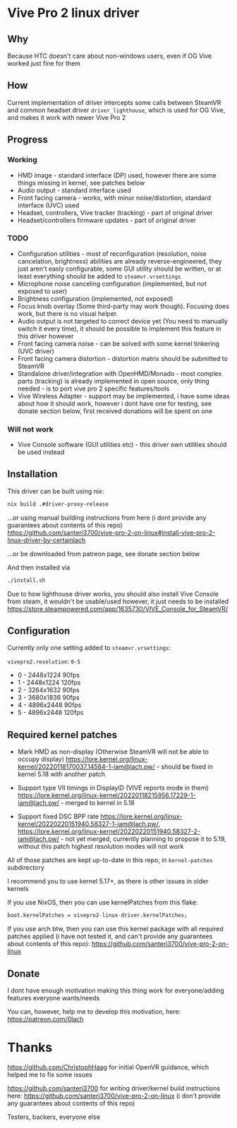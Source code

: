 # Vive Pro 2 linux driver

## Why

Because HTC doesn't care about non-windows users, even if OG Vive worked just fine for them

## How

Current implementation of driver intercepts some calls between SteamVR and common headset driver `driver_lighthouse`, which is used for OG Vive, and makes it work with newer Vive Pro 2

## Progress

### Working

- HMD image - standard interface (DP) used, however there are some things missing in kernel, see patches below
- Audio output - standard interface used
- Front facing camera - works, with minor noise/distortion, standard interface (UVC) used
- Headset, controllers, Vive tracker (tracking) - part of original driver
- Headset/controllers firmware updates - part of original driver

### TODO

- Configuration utilities - most of reconfiguration (resolution, noise cancelation, brightness) abilities are already reverse-engineered, they just aren't easly configurable, some GUI utility should be written, or at least everything should be added to `steamvr.vrsettings`
- Microphone noise canceling configuration (implemented, but not exposed to user)
- Brightness configuration (implemented, not exposed)
- Focus knob overlay (Some third-party may work though). Focusing does work, but there is no visual helper.
- Audio output is not targeted to correct device yet (You need to manually switch it every time), it should be possible to implement this feature in this driver however
- Front facing camera noise - can be solved with some kernel tinkering (UVC driver)
- Front facing camera distortion - distortion matrix should be submitted to SteamVR
- Standalone driver/integration with OpenHMD/Monado - most complex parts (tracking) is already implemented in open source, only thing needed - is to port vive pro 2 specific features/tools
- Vive Wireless Adapter - support may be implemented, i have some ideas about how it should work, however i dont have one for testing, see donate section below, first received donations will be spent on one

### Will not work

- Vive Console software (GUI utilities etc) - this driver own utilities should be used instead


## Installation

This driver can be built using nix:

```sh
nix build .#driver-proxy-release
```

...or using manual building instructions from here (i dont provide any guarantees about contents of this repo) https://github.com/santeri3700/vive-pro-2-on-linux#install-vive-pro-2-linux-driver-by-certainlach

...or be downloaded from patreon page, see donate section below

And then installed via

```sh
./install.sh
```

Due to how lighthouse driver works, you should also install Vive Console from steam, it wouldn't be usable/used however, it just needs to be installed
https://store.steampowered.com/app/1635730/VIVE_Console_for_SteamVR/

## Configuration

Currently only one setting added to `steamvr.vrsettings`:

`vivepro2.resolution`: `0-5`

- 0 - 2448x1224 90fps
- 1 - 2448x1224 120fps
- 2 - 3264x1632 90fps
- 3 - 3680x1836 90fps
- 4 - 4896x2448 90fps
- 5 - 4896x2448 120fps

## Required kernel patches

- Mark HMD as non-display (Otherwise SteamVR will not be able to occupy display) https://lore.kernel.org/linux-kernel/20220118170037.14584-1-iam@lach.pw/ - should be fixed in kernel 5.18 with another patch

- Support type VII timings in DisplayID (VIVE reports mode in them) https://lore.kernel.org/linux-kernel/20220118215956.17229-1-iam@lach.pw/ - merged to kernel in 5.18

- Support fixed DSC BPP rate https://lore.kernel.org/linux-kernel/20220220151940.58327-1-iam@lach.pw/, https://lore.kernel.org/linux-kernel/20220220151940.58327-2-iam@lach.pw/ - not yet merged, currently planning to propose it to 5.19, without this patch highest resolution modes will not work

All of those patches are kept up-to-date in this repo, in `kernel-patches` subdirectory

I recommend you to use kernel 5.17+, as there is other issues in older kernels

If you use NixOS, then you can use kernelPatches from this flake:
```nix
boot.kernelPatches = vivepro2-linux-driver.kernelPatches;
```

If you use arch btw, then you can use this kernel package with all required patches applied (i have not tested it, and can't provide any guarantees about contents of this repo): https://github.com/santeri3700/vive-pro-2-on-linux

## Donate

I dont have enough motivation making this thing work for everyone/adding features everyone wants/needs

You can, however, help me to develop this motivation, here: https://patreon.com/0lach

# Thanks

https://github.com/ChristophHaag for initial OpenVR guidance, which helped me to fix some issues

https://github.com/santeri3700 for writing driver/kernel build instructions here: https://github.com/santeri3700/vive-pro-2-on-linux (i don't provide any guarantees about contents of this repo)

Testers, backers, everyone else
